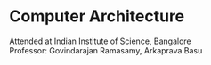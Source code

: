 # Computer Architecture
Attended at Indian Institute of Science, Bangalore  
Professor: Govindarajan Ramasamy, Arkaprava Basu
